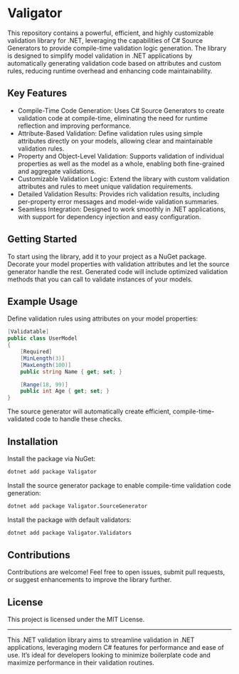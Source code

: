 # Valigator

This repository contains a powerful, efficient, and highly customizable validation library for .NET, leveraging the capabilities of C# Source Generators to provide compile-time validation logic generation. The library is designed to simplify model validation in .NET applications by automatically generating validation code based on attributes and custom rules, reducing runtime overhead and enhancing code maintainability.

## Key Features
- Compile-Time Code Generation: Uses C# Source Generators to create validation code at compile-time, eliminating the need for runtime reflection and improving performance.
- Attribute-Based Validation: Define validation rules using simple attributes directly on your models, allowing clear and maintainable validation rules.
- Property and Object-Level Validation: Supports validation of individual properties as well as the model as a whole, enabling both fine-grained and aggregate validations.
- Customizable Validation Logic: Extend the library with custom validation attributes and rules to meet unique validation requirements.
- Detailed Validation Results: Provides rich validation results, including per-property error messages and model-wide validation summaries.
- Seamless Integration: Designed to work smoothly in .NET applications, with support for dependency injection and easy configuration.

## Getting Started
To start using the library, add it to your project as a NuGet package. Decorate your model properties with validation attributes and let the source generator handle the rest. Generated code will include optimized validation methods that you can call to validate instances of your models.

## Example Usage
Define validation rules using attributes on your model properties:

```csharp
[Validatable]
public class UserModel
{
    [Required]
    [MinLength(3)]
    [MaxLength(100)]
    public string Name { get; set; }

    [Range(18, 99)]
    public int Age { get; set; }
}
```
The source generator will automatically create efficient, compile-time-validated code to handle these checks.

## Installation
Install the package via NuGet:
```bash
dotnet add package Valigator
```

Install the source generator package to enable compile-time validation code generation:
```bash
dotnet add package Valigator.SourceGenerator
```

Install the package with default validators:
```bash
dotnet add package Valigator.Validators
```

## Contributions
Contributions are welcome! Feel free to open issues, submit pull requests, or suggest enhancements to improve the library further.

## License
This project is licensed under the MIT License.

---
This .NET validation library aims to streamline validation in .NET applications, leveraging modern C# features for performance and ease of use. It’s ideal for developers looking to minimize boilerplate code and maximize performance in their validation routines.